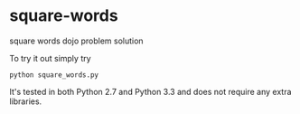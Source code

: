 square-words
============

square words dojo problem solution

To try it out simply try

    python square_words.py

It's tested in both Python 2.7 and Python 3.3 and does not require any extra libraries.
